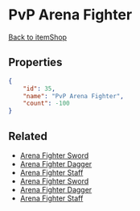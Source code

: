 # PvP Arena Fighter

<no description available>

[Back to itemShop](../item-shops.md)

## Properties

```json
{
    "id": 35,
    "name": "PvP Arena Fighter",
    "count": -100
}
```

## Related

- [Arena Fighter Sword](../items/831-arena-fighter-sword.md)
- [Arena Fighter Dagger](../items/832-arena-fighter-dagger.md)
- [Arena Fighter Staff](../items/833-arena-fighter-staff.md)
- [Arena Fighter Sword](../items/834-arena-fighter-sword.md)
- [Arena Fighter Dagger](../items/835-arena-fighter-dagger.md)
- [Arena Fighter Staff](../items/836-arena-fighter-staff.md)

